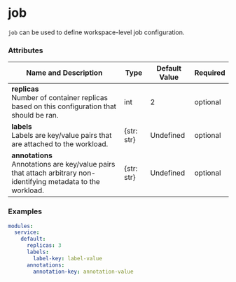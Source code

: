 # job

`job` can be used to define workspace-level job configuration.

### Attributes

|Name and Description|Type|Default Value|Required|
|--------------------|----|-------------|--------|
| **replicas**<br />Number of container replicas based on this configuration that should be ran.                                                         |int|2| optional |
| **labels**<br />Labels are key/value pairs that are attached to the workload.                                                                          |{str: str}|Undefined| optional |
| **annotations**<br />Annotations are key/value pairs that attach arbitrary non-identifying metadata to the workload.                                   |{str: str}|Undefined| optional |

### Examples
```yaml
modules:
  service:
    default:
      replicas: 3
      labels:
        label-key: label-value
      annotations:
        annotation-key: annotation-value
```